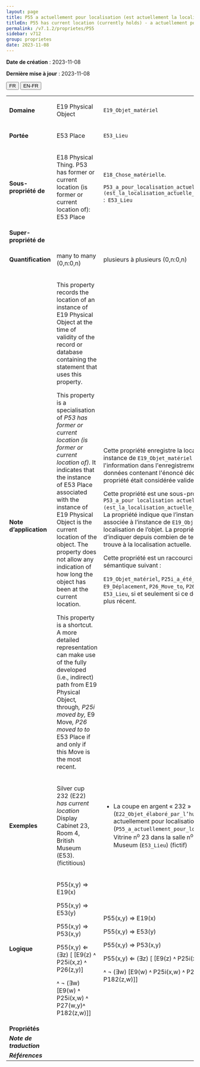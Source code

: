 ```yaml
---
layout: page
title: P55 a actuellement pour localisation (est actuellement la localisation de)
titleEn: P55 has current location (currently holds) - a actuellement pour localisation (est actuellement la localisation de)
permalink: /v7.1.2/proprietes/P55
sidebar: v712
group: proprietes
date: 2023-11-08
---
```


**Date de création** : 2023-11-08

**Dernière mise à jour** : 2023-11-08

<div class="lang-buttons">
 <button id="fr" class="activate">FR</button>
 <button id="en-fr">EN-FR</button>
</div>

<table>
<tbody>
<tr>
<td><strong>Domaine</strong></td>
<td class="en">
<p>E19 Physical Object</p>
</td>
<td>
<p><code class="language-plaintext highlighter-rouge">E19_Objet_matériel</code></p>
</td>
</tr>
<tr>
<td><strong>Portée</strong></td>
<td class="en">
<p>E53 Place</p>
</td>
<td>
<p><code class="language-plaintext highlighter-rouge">E53_Lieu</code></p>
</td>
</tr>
<tr>
<td><strong>Sous-propriété de</strong></td>
<td class="en">
<p>E18 Physical Thing. P53 has former or current location (is former or current location of): E53 Place</p>
</td>
<td>
<p><code class="language-plaintext highlighter-rouge">E18_Chose_matérielle</code>.</p>
<p><code class="language-plaintext highlighter-rouge">P53_a_pour_localisation_actuelle_ou_antérieure (est_la_localisation_actuelle_ou_antérieure_de)</code> :<code class="language-plaintext highlighter-rouge"> E53_Lieu</code></p>
</td>
</tr>
<tr>
<td><strong>Super-propriété de</strong></td>
<td class="en">
</td>
<td>
</td>
</tr>
<tr>
<td><strong>Quantification</strong></td>
<td class="en">
<p>many to many (0,n:0,n)</p>
</td>
<td>
<p>plusieurs à plusieurs (0,n:0,n)</p>
</td>
</tr>
<tr>
<td><strong>Note d’application</strong></td>
<td class="en">
<p>This property records the location of an instance of E19 Physical Object at the time of validity of the record or database containing the statement that uses this property.</p>
<p>This property is a specialisation of <em>P53</em> <em>has former or current location (is former or current location of).</em> It indicates that the instance of E53 Place associated with the instance of E19 Physical Object is the current location of the object. The property does not allow any indication of how long the object has been at the current location. </p>
<p>This property is a shortcut. A more detailed representation can make use of the fully developed (i.e., indirect) path from E19 Physical Object<em>, </em>through<em>, P25i moved by, </em>E9 Move<em>, P26 moved to to </em>E53 Place if and only if this Move is the most recent.</p>
</td>
<td>
<p>Cette propriété enregistre la localisation d’une instance de <code class="language-plaintext highlighter-rouge">E19_Objet_matériel</code> au moment où l'information dans l'enregistrement ou la base de données contenant l'énoncé décrit par cette propriété était considérée valide.</p>
<p> </p>
<p>Cette propriété est une sous-propriété de <code class="language-plaintext highlighter-rouge">P53_a_pour localisation actuelle ou antérieure (est_la_localisation_actuelle_ou_antérieure_de)</code>. La propriété indique que l’instance de <code class="language-plaintext highlighter-rouge">E53_Lieu</code> associée à l’instance de <code class="language-plaintext highlighter-rouge">E19_Objet_matériel</code> est la localisation de l’objet. La propriété ne permet pas d’indiquer depuis combien de temps l’objet se trouve à la localisation actuelle.</p>
<p> </p>
<p>Cette propriété est un raccourci du chemin sémantique suivant :</p>
<p><code class="language-plaintext highlighter-rouge">E19_Objet_matériel</code>, <code class="language-plaintext highlighter-rouge">P25i_a_été_déplacé_par</code>, <code class="language-plaintext highlighter-rouge">E9_Déplacement</code>, <code class="language-plaintext highlighter-rouge">P26_Move_to</code>, <code class="language-plaintext highlighter-rouge">P26_a_déplacé_vers</code>,<code class="language-plaintext highlighter-rouge"> E53_Lieu</code>, si et seulement si ce déplacement est le plus récent.</p>
</td>
</tr>
<tr>
<td><strong>Exemples</strong></td>
<td class="en">
<p>Silver cup 232 (E22) <em>has current location</em> Display Cabinet 23, Room 4, British Museum (E53). (fictitious)</p>
</td>
<td>
<ul>
<li><p>La coupe en argent « 232 » (<code class="language-plaintext highlighter-rouge">E22_Objet_élaboré_par_l’humain</code>) a actuellement pour localisation (<code class="language-plaintext highlighter-rouge">P55_a_actuellement_pour_localisation</code>) la Vitrine n<sup>o</sup> 23 dans la salle n<sup>o</sup> 4 du British Museum (<code class="language-plaintext highlighter-rouge">E53_Lieu</code>) (fictif)</p>
</li>
</ul>
</td>
</tr>
<tr>
<td><strong>Logique</strong></td>
<td class="en">
<p>P55(x,y) ⇒ E19(x)</p>
<p>P55(x,y) ⇒ E53(y) </p>
<p>P55(x,y) ⇒ P53(x,y)</p>
<p>P55(x,y) ⇐ (∃z) [ [E9(z) ˄ P25i(x,z) ˄ P26(z,y)]</p>
<p> ˄ ¬​ (∃w) [E9(w) ˄ P25i(x,w) ˄ P27(w,y)˄ P182(z,w)]]​</p>
</td>
<td>
<p>P55(x,y) ⇒ E19(x)</p>
<p>P55(x,y) ⇒ E53(y) </p>
<p>P55(x,y) ⇒ P53(x,y)</p>
<p>P55(x,y) ⇐ (∃z) [ [E9(z) ˄ P25i(x,z) ˄ P26(z,y)]</p>
<p> ˄ ¬​ (∃w) [E9(w) ˄ P25i(x,w) ˄ P27(w,y)˄ P182(z,w)]]​</p>
</td>
</tr>
<tr>
<td><strong>Propriétés</strong></td>
<td class="en">
</td>
<td>
</td>
</tr>
<tr>
<td><strong><em>Note de traduction</em></strong></td>
<td colspan="2">
</td>
</tr>
<tr>
<td><strong><em>Références</em></strong></td>
<td colspan="2">
<p><em></em></p>
</td>
</tr>
</tbody>
</table>
